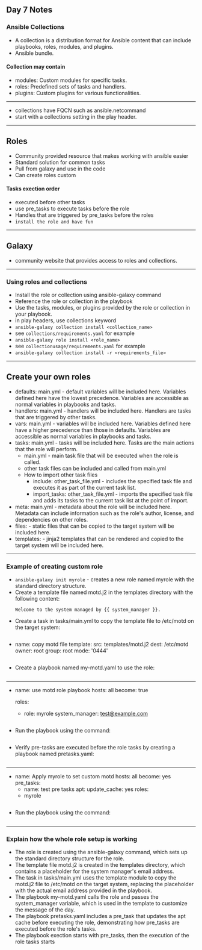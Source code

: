 ## Day 7 Notes
### Ansible Collections
- A collection is a distribution format for Ansible content that can include playbooks, roles, modules, and plugins.
- Ansible bundle.
#### Collection may contain
* modules:  Custom modules for specific tasks.
* roles:  Predefined sets of tasks and handlers.
* plugins:  Custom plugins for various functionalities.
---
* collections have FQCN such as ansible.netcommand
* start with a collections setting in the play header.
---
## Roles
* Community provided resource that makes working with ansible easier
* Standard solution for common tasks
* Pull from galaxy and use in the code
* Can create roles custom
#### Tasks exection order
* executed before other tasks
* use pre_tasks to execute tasks before the role
* Handles that are triggered by pre_tasks before the roles
* ```install the role and have fun```
---
## Galaxy
* community website that provides access to roles and collections.
---
### Using roles and collections
* Install the role or collection using ansible-galaxy command
* Reference the role or collection in the playbook
* Use the tasks, modules, or plugins provided by the role or collection in your playbook.
* in play headers, use collections keyword
* ```ansible-galaxy collection install <collection_name>```
* see ```collections/requirements.yaml``` for example
* ```ansible-galaxy role install <role_name>```
* see ```collectionusage/requirements.yaml``` for example
* ```ansible-galaxy collection install -r <requirements_file>```
---
## Create your own roles
* defaults: main.yml - default variables will be included here. Variables defined here have the lowest precedence. Variables are accessible as normal variables in playbooks and tasks.
* handlers: main.yml - handlers will be included here. Handlers are tasks that are triggered by other tasks.
* vars: main.yml - variables will be included here. Variables defined here have a higher precedence than those in defaults. Variables are accessible as normal variables in playbooks and tasks.
* tasks: main.yml - tasks will be included here. Tasks are the main actions that the role will perform.
  * main.yml - main task file that will be executed when the role is called.
  * other task files can be included and called from main.yml
  * How to import other task files
    * include: other_task_file.yml - includes the specified task file and executes it as part of the current task list.
    * import_tasks: other_task_file.yml - imports the specified task file and adds its tasks to the current task list at the point of import.
* meta: main.yml - metadata about the role will be included here. Metadata can include information such as the role's author, license, and dependencies on other roles.
* files: - static files that can be copied to the target system will be included here.
* templates: - jinja2 templates that can be rendered and copied to the target system will be included here.
---
### Example of creating custom role
* ```ansible-galaxy init myrole``` - creates a new role named myrole with the standard directory structure.
* Create a template file named motd.j2 in the templates directory with the following content:
  ```
  Welcome to the system managed by {{ system_manager }}.
  ```
* Create a task in tasks/main.yml to copy the template file to /etc/motd on the target system:
  ```
- name: copy motd file
  template:
    src: templates/motd.j2
    dest: /etc/motd
    owner: root
    group: root
    mode: '0444'

  ```
* Create a playbook named my-motd.yaml to use the role:
  ```
---
- name: use motd role playbook
  hosts: all
  become: true

  roles:
    - role: myrole
      system_manager: test@example.com
  ```
* Run the playbook using the command:
  ```ansible-playbook -i inventory my-motd.yaml
  ```
* Verify pre-tasks are executed before the role tasks by creating a playbook named pretasks.yaml:
  ```
---
- name: Apply myrole to set custom motd
  hosts: all
  become: yes
  pre_tasks:
    - name: test pre tasks
      apt:
        update_cache: yes
  roles:
    - myrole
  ``` 
* Run the playbook using the command:
  ```ansible-playbook -i inventory pretasks.yaml
  ```
---
### Explain how the whole role setup is working
* The role is created using the ansible-galaxy command, which sets up the standard directory structure for the role.
* The template file motd.j2 is created in the templates directory, which contains a placeholder for the system manager's email address.
* The task in tasks/main.yml uses the template module to copy the motd.j2 file to /etc/motd on the target system, replacing the placeholder with the actual email address provided in the playbook.
* The playbook my-motd.yaml calls the role and passes the system_manager variable, which is used in the template to customize the message of the day.
* The playbook pretasks.yaml includes a pre_task that updates the apt cache before executing the role, demonstrating how pre_tasks are executed before the role's tasks.
* The playbook exection starts with pre_tasks, then the execution of the role tasks starts